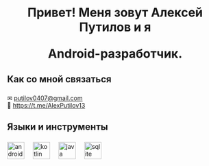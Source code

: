 <h1 align="center">Привет! Меня зовут Алексей Путилов и я 
  
  Android-разработчик.</h1>

###

<h2 align="left">Как со мной связаться</h2>

###

&#9993; putilov0407@gmail.com <br>💬 https://t.me/AlexPutilov13

###

<h2 align="left">Языки и инструменты</h2>

###

<div align="left">
  <img src="https://cdn.jsdelivr.net/gh/devicons/devicon/icons/android/android-original.svg" height="40" alt="android logo"  />
  <img width="12" />
  <img src="https://cdn.jsdelivr.net/gh/devicons/devicon/icons/kotlin/kotlin-original.svg" height="40" alt="kotlin logo"  />
  <img width="12" />
  <img src="https://cdn.jsdelivr.net/gh/devicons/devicon/icons/java/java-original.svg" height="40" alt="java logo"  />
  <img width="12" />
  <img src="https://cdn.jsdelivr.net/gh/devicons/devicon/icons/sqlite/sqlite-original.svg" height="40" alt="sqlite logo"  />
</div>

###
